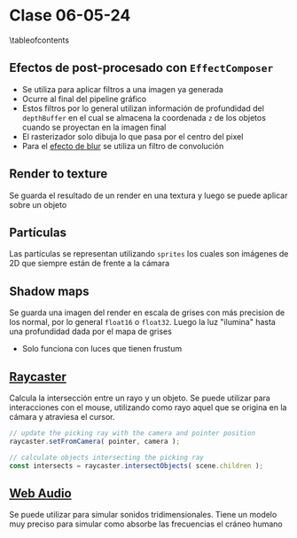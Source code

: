 # Clase 06-05-24

\tableofcontents

## Efectos de post-procesado con `EffectComposer`

* Se utiliza para aplicar filtros a una imagen ya generada
* Ocurre al final del pipeline gráfico
* Estos filtros por lo general utilizan información de profundidad del
  `depthBuffer` en el cual se almacena la coordenada `z` de los objetos cuando
  se proyectan en la imagen final
* El rasterizador solo dibuja lo que pasa por el centro del pixel
* Para el [efecto de blur](https://threejs.org/examples/?q=post#webgl_postprocessing_unreal_bloom)
  se utiliza un filtro de convolución

## Render to texture

Se guarda el resultado de un render en una textura y luego se puede aplicar
sobre un objeto

## Partículas

Las partículas se representan utilizando `sprites` los cuales son imágenes de 2D
que siempre están de frente a la cámara

## Shadow maps

Se guarda una imagen del render en escala de grises con más precision de los
normal, por lo general `float16` o `float32`. Luego la luz "ilumina" hasta una
profundidad dada por el mapa de grises

* Solo funciona con luces que tienen frustum

## [Raycaster](https://threejs.org/docs/index.html?q=raycaster#api/en/core/Raycaster)

Calcula la intersección entre un rayo y un objeto. Se puede utilizar para
interacciones con el mouse, utilizando como rayo aquel que se origina en la
cámara y atraviesa el cursor.

```js
// update the picking ray with the camera and pointer position
raycaster.setFromCamera( pointer, camera );

// calculate objects intersecting the picking ray
const intersects = raycaster.intersectObjects( scene.children );
```

## [Web Audio](https://developer.mozilla.org/en-US/docs/Web/API/Web_Audio_API)

Se puede utilizar para simular sonidos tridimensionales. Tiene un modelo muy
preciso para simular como absorbe las frecuencias el cráneo humano
